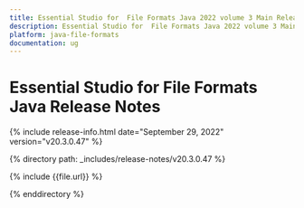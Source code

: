```yaml
---
title: Essential Studio for  File Formats Java 2022 volume 3 Main Release Notes 
description: Essential Studio for  File Formats Java 2022 volume 3 Main Release Notes
platform: java-file-formats
documentation: ug
---
```


# Essential Studio for  File Formats Java Release Notes  

{% include release-info.html date="September 29, 2022"  version="v20.3.0.47" %} 

{% directory path: _includes/release-notes/v20.3.0.47 %}

{% include {{file.url}} %}

{% enddirectory %}